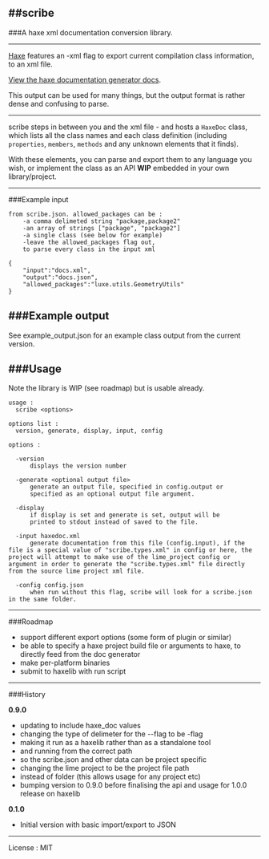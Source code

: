 ##scribe
---
###A haxe xml documentation conversion library.

---

[Haxe](http://haxe.org) features an -xml flag to export current compilation class information, to an xml file.

[View the haxe documentation generator docs](http://haxe.org/manual/documentation#writing-a-custom-generator).

This output can be used for many things, but the output format is rather dense and confusing to parse.   

---

scribe steps in between you and the xml file - and hosts a `HaxeDoc` class, which lists all the class names and each class definition (including `properties`, `members`, `methods` and any unknown elements that it finds).

With these elements, you can parse and export them to any language you wish, or implement the class as an API **WIP** embedded in your own library/project.

---
###Example input 

	from scribe.json. allowed_packages can be :
		-a comma delimeted string "package,package2"
		-an array of strings ["package", "package2"]
		-a single class (see below for example)
		-leave the allowed_packages flag out, 
		to parse every class in the input xml

	{ 
		"input":"docs.xml", 
		"output":"docs.json", 
		"allowed_packages":"luxe.utils.GeometryUtils" 
	}

###Example output
---
See example_output.json for an example class output from the current version.

###Usage
---
Note the library is WIP (see roadmap) but is usable already.

    usage : 
      scribe <options>

    options list :
      version, generate, display, input, config 

    options :

      -version
          displays the version number

      -generate <optional output file>
          generate an output file, specified in config.output or 
          specified as an optional output file argument.

      -display
          if display is set and generate is set, output will be 
          printed to stdout instead of saved to the file.

      -input haxedoc.xml
          generate documentation from this file (config.input), if the file is a special value of "scribe.types.xml" in config or here, the project will attempt to make use of the lime_project config or argument in order to generate the "scribe.types.xml" file directly from the source lime project xml file.

      -config config.json
          when run without this flag, scribe will look for a scribe.json in the same folder.
      

---
###Roadmap

- support different export options (some form of plugin or similar)
- be able to specify a haxe project build file or arguments to haxe, to directly feed from the doc generator
- make per-platform binaries
- submit to haxelib with run script

---
###History

**0.9.0** 

- updating to include haxe_doc values
- changing the type of delimeter for the --flag to be -flag
- making it run as a haxelib rather than as a standalone tool
- and running from the correct path
- so the scribe.json and other data can be project specific
- changing the lime project to be the project file path
- instead of folder (this allows usage for any project etc)
- bumping version to 0.9.0 before finalising the api and usage for 1.0.0 release on haxelib

**0.1.0** 

- Initial version with basic import/export to JSON

---
License : MIT


